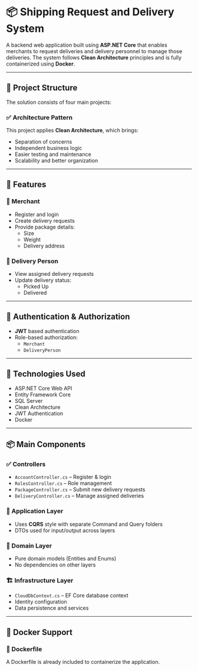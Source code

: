 # 📦 Shipping Request and Delivery System

A backend web application built using **ASP.NET Core** that enables merchants to request deliveries and delivery personnel to manage those deliveries. The system follows **Clean Architecture** principles and is fully containerized using **Docker**.

---

## 📁 Project Structure

The solution consists of four main projects:


### ✅ Architecture Pattern
This project applies **Clean Architecture**, which brings:
- Separation of concerns
- Independent business logic
- Easier testing and maintenance
- Scalability and better organization

---

## 🚀 Features

### 👤 Merchant
- Register and login
- Create delivery requests
- Provide package details:
  - Size
  - Weight
  - Delivery address

### 🚚 Delivery Person
- View assigned delivery requests
- Update delivery status:
  - Picked Up
  - Delivered

---

## 🔐 Authentication & Authorization

- **JWT** based authentication
- Role-based authorization:
  - `Merchant`
  - `DeliveryPerson`

---

## 🧱 Technologies Used

- ASP.NET Core Web API
- Entity Framework Core
- SQL Server
- Clean Architecture
- JWT Authentication
- Docker

---

## 📦 Main Components

### ✅ Controllers

- `AccountController.cs` – Register & login
- `RolesController.cs` – Role management
- `PackageController.cs` – Submit new delivery requests
- `DeliveryController.cs` – Manage assigned deliveries

### 🧠 Application Layer

- Uses **CQRS** style with separate Command and Query folders
- DTOs used for input/output across layers

### 🧾 Domain Layer

- Pure domain models (Entities and Enums)
- No dependencies on other layers

### 🏗️ Infrastructure Layer

- `CloudDbContext.cs` – EF Core database context
- Identity configuration
- Data persistence and services

---

## 🐳 Docker Support

### 📄 Dockerfile

A Dockerfile is already included to containerize the application.

